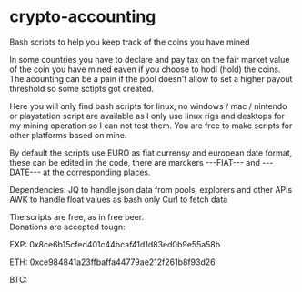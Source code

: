 # crypto-accounting
Bash scripts to help you keep track of the coins you have mined

In some countries you have to declare and pay tax on the fair market value of the coin you have mined eaven if you choose to hodl (hold) the coins.  The acounting can be a pain if the pool doesn't allow to set a higher payout threshold so some sctipts got created.

Here you will only find bash scripts for linux, no windows / mac / nintendo or playstation script are available as I only use linux rigs and desktops for my mining operation so I can not test them.  You are free to make scripts for other platforms based on mine.

By default the scripts use EURO as fiat currensy and european date format, these can be edited in the code, there are marckers ---FIAT--- and ---DATE--- at the corresponding places.

Dependencies:
JQ to handle json data from pools, explorers and other APIs
AWK to handle float values as bash only 
Curl to fetch data

The scripts are free, as in free beer.  
Donations are accepted tougn:

EXP: 0x8ce6b15cfed401c44bcaf41d1d83ed0b9e55a58b

ETH: 0xce984841a23ffbaffa44779ae212f261b8f93d26

BTC: 
